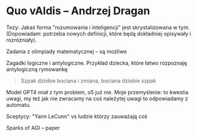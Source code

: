 # Quo vAIdis – Andrzej Dragan

Tezy: Jakaś forma "rozumowania i inteligencji" jest skrystalizowana w tym. (Dopowiadam: potrzeba nowych definicji, które będą dokładniej opisywały i rozróżniały).

Zadania z olimpiady matematycznej – są możliwe

Zagadki logiczne i antylogiczne. Przykład dziecka, które łatwo rozpoznaję antylogiczną rymowankę

> Szpak dziobie bociana i zmiana, bociana dziobie szpak

Model GPT4 miał z tym problem, o5 już nie. Moje przemyślenie: to kwestia uwagi, my też jak nie zwracamy na coś należytej uwagi to odpowiadamy z automatu.

Sceptycy: "Yann LeCunn" vs ludzie którzy zauważają coś 

Sparks of AGI – paper



